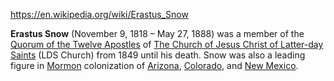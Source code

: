 ﻿https://en.wikipedia.org/wiki/Erastus_Snow

**Erastus Snow** (November 9, 1818 – May 27, 1888) was a member of the [Quorum of the Twelve Apostles](https://en.wikipedia.org/wiki/Quorum_of_the_Twelve_Apostles_%28LDS_Church%29 "Quorum of the Twelve Apostles (LDS Church)") of [The Church of Jesus Christ of Latter-day Saints](https://en.wikipedia.org/wiki/The_Church_of_Jesus_Christ_of_Latter-day_Saints "The Church of Jesus Christ of Latter-day Saints") (LDS Church) from 1849 until his death. Snow was also a leading figure in [Mormon](https://en.wikipedia.org/wiki/Mormon "Mormon") colonization of [Arizona](https://en.wikipedia.org/wiki/Arizona "Arizona"), [Colorado](https://en.wikipedia.org/wiki/Colorado "Colorado"), and [New Mexico](https://en.wikipedia.org/wiki/New_Mexico "New Mexico").